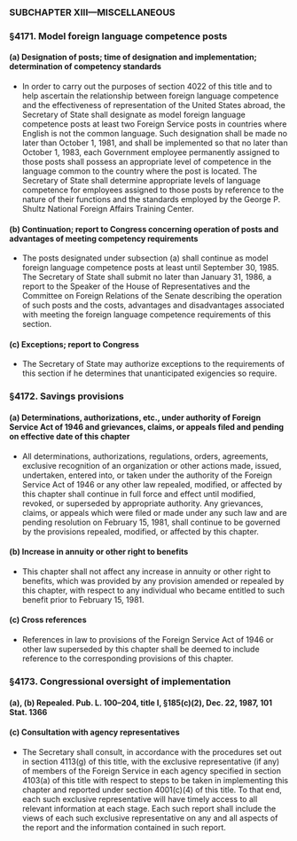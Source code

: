### SUBCHAPTER XIII—MISCELLANEOUS

### §4171. Model foreign language competence posts
#### (a) Designation of posts; time of designation and implementation; determination of competency standards
* In order to carry out the purposes of section 4022 of this title and to help ascertain the relationship between foreign language competence and the effectiveness of representation of the United States abroad, the Secretary of State shall designate as model foreign language competence posts at least two Foreign Service posts in countries where English is not the common language. Such designation shall be made no later than October 1, 1981, and shall be implemented so that no later than October 1, 1983, each Government employee permanently assigned to those posts shall possess an appropriate level of competence in the language common to the country where the post is located. The Secretary of State shall determine appropriate levels of language competence for employees assigned to those posts by reference to the nature of their functions and the standards employed by the George P. Shultz National Foreign Affairs Training Center.

#### (b) Continuation; report to Congress concerning operation of posts and advantages of meeting competency requirements
* The posts designated under subsection (a) shall continue as model foreign language competence posts at least until September 30, 1985. The Secretary of State shall submit no later than January 31, 1986, a report to the Speaker of the House of Representatives and the Committee on Foreign Relations of the Senate describing the operation of such posts and the costs, advantages and disadvantages associated with meeting the foreign language competence requirements of this section.

#### (c) Exceptions; report to Congress
* The Secretary of State may authorize exceptions to the requirements of this section if he determines that unanticipated exigencies so require.

### §4172. Savings provisions
#### (a) Determinations, authorizations, etc., under authority of Foreign Service Act of 1946 and grievances, claims, or appeals filed and pending on effective date of this chapter
* All determinations, authorizations, regulations, orders, agreements, exclusive recognition of an organization or other actions made, issued, undertaken, entered into, or taken under the authority of the Foreign Service Act of 1946 or any other law repealed, modified, or affected by this chapter shall continue in full force and effect until modified, revoked, or superseded by appropriate authority. Any grievances, claims, or appeals which were filed or made under any such law and are pending resolution on February 15, 1981, shall continue to be governed by the provisions repealed, modified, or affected by this chapter.

#### (b) Increase in annuity or other right to benefits
* This chapter shall not affect any increase in annuity or other right to benefits, which was provided by any provision amended or repealed by this chapter, with respect to any individual who became entitled to such benefit prior to February 15, 1981.

#### (c) Cross references
* References in law to provisions of the Foreign Service Act of 1946 or other law superseded by this chapter shall be deemed to include reference to the corresponding provisions of this chapter.

### §4173. Congressional oversight of implementation
#### (a), (b) Repealed. Pub. L. 100–204, title I, §185(c)(2), Dec. 22, 1987, 101 Stat. 1366
#### (c) Consultation with agency representatives
* The Secretary shall consult, in accordance with the procedures set out in section 4113(g) of this title, with the exclusive representative (if any) of members of the Foreign Service in each agency specified in section 4103(a) of this title with respect to steps to be taken in implementing this chapter and reported under section 4001(c)(4) of this title. To that end, each such exclusive representative will have timely access to all relevant information at each stage. Each such report shall include the views of each such exclusive representative on any and all aspects of the report and the information contained in such report.